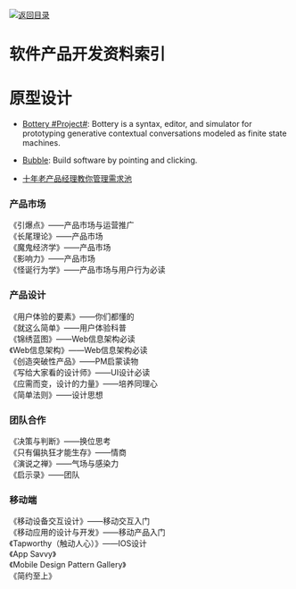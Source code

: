 [![返回目录](https://parg.co/UGo)](https://parg.co/b4z)

# 软件产品开发资料索引

# 原型设计

* [Bottery #Project#](https://github.com/google/bottery): Bottery is a syntax, editor, and simulator for prototyping generative contextual conversations modeled as finite state machines.

* [Bubble](https://bubble.is/): Build software by pointing and clicking.

- [十年老产品经理教你管理需求池](http://www.woshipm.com/pmd/510851.html)


### 产品市场        
 《引爆点》——产品市场与运营推广        
 《长尾理论》——产品市场        
 《魔鬼经济学》——产品市场        
 《影响力》——产品市场       
 《怪诞行为学》——产品市场与用户行为必读        

### 产品设计        
 《用户体验的要素》——你们都懂的       
 《就这么简单》——用户体验科普       
 《锦绣蓝图》——Web信息架构必读        
 《Web信息架构》——Web信息架构必读        
 《创造突破性产品》——PM启蒙读物        
 《写给大家看的设计师》——UI设计必读        
 《应需而变，设计的力量》——培养同理心       
 《简单法则》——设计思想        

### 团队合作        
 《决策与判断》——换位思考       
 《只有偏执狂才能生存》——情商       
 《演说之禅》——气场与感染力       
 《启示录》——团队      

### 移动端
 《移动设备交互设计》——移动交互入门   
 《移动应用的设计与开发》——移动产品入门   
 《Tapworthy（触动人心）》——IOS设计   
 《App Savvy》   
 《Mobile Design Pattern Gallery》   
 《简约至上》
